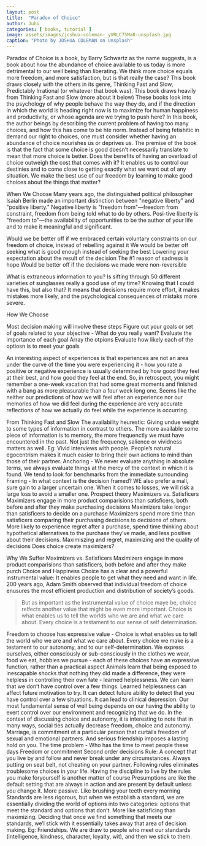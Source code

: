 ```yaml
---
layout: post
title:  "Paradox of Choice"
author: Juhi
categories: [ books, tutorial ]
image: assets/images/joshua-coleman-_yVRLC75Ma8-unsplash.jpg
caption: "Photo by JOSHUA COLEMAN on Unsplash"
---
```

Paradox of Choice is a book, by Barry Schwartz as the name suggests, is a book about how the abundance of choice available to us today is more detrimental to our well being than liberating. We think  more choice equals more freedom, and more satisfaction, but is that really the case?
This book draws closely with the others in its genre, Thinking Fast and Slow, Predictably Irrational (or whatever that book was). This book draws heavily from Thinking Fast and Slow (more about it below) These books look into the psychology of why people behave the way they do, and if the direction in which the world is heading right now is to maximize for human happiness and productivity, or whose agenda are we trying to push here?
In this book, the author beings by describing the current problem of having too many choices, and how this has come to be hte norm. Instead of being fetishitic in demand our right to choices, one must consider whether having an abundance of choice nourishes us or deprives us.
The premise of the book is that the fact that some choice is good doesn’t necessarily translate to mean that more choice is better. Does the benefits of having an overload of choice outweigh the cost that comes with it? It enables us to control our destinies and to come close to getting exactly what we want out of any situation.
We make the best use of our freedom by learning to make good choices about the things that matter?

When We Choose
Many years ago, the distinguished political philosopher Isaiah Berlin made an important distinction between "negative liberty" and "positive liberty." Negative liberty is "freedom from"—freedom from constraint, freedom from being told what to do by others. Posi-tive liberty is "freedom to"—the availability of opportunities to be the author of your life and to make it meaningful and significant.

Would we be better off if we embraced certain voluntary constraints on our freedom of choice, instead of rebelling against it
We would be better off seeking what is good enough instead of seeking the best
Lowering your expectation about the result of the decision
The #1 reason of sadness is hope
Would be better off if the decisions we made were non-reversible

What is extraneous information to you?
Is sifting through 50 different varieties of sunglasses really a good use of my time? Knowing that I could have this, but also that?
It means that decisions require more effort, it makes mistakes more likely, and the psychological consequences of mistaks more severe.

How We Choose

Most decision making will involve these steps
Figure out your goals or set of goals related to your objective - What do you really want?
Evaluate the importance of each goal
Array the otpions
Evaluate how likely each of the optiosn is to meet your goals

An interesting aspect of experiences is that experiences are not an area under the curve of the time you were experiencing it - how you rate a positive or negative experience is usually determined by how good they feel at their best, and how good they feel at the end. So, in retrospect, you might remember a one-week vacation that had some great moments and finished with a bang as more pleasurable than a four week long one. Seems like the neither our predictions of how we will feel after an experience nor our memories of how we did feel during the experience are very accurate reflections of how we actually do feel while the experience is occurring.

From Thinking Fast and Slow
The availability heurestic: Giving undue weight to some types of information in contrast to others. The more available some piece of information is to memory, the more frequenctly we must have encountered in the past. Not just the frequency, salience or vividness matters as well. Eg: Vivid interviews with people. People’s natural egocentrism makes it much easier to bring their own actions to mind than those of their partner.
Anchoring - We never evaluate anything in absolute terms, we always evaluate things at the mercy of the context in which it is found. We tend to look for benchmarks from the immediate surrounding
Framing - In what context is the decision framed?
WE also prefer a mall, sure gain to a larger uncertain one. When it comes to losses, we will risk a large loss to avoid a smaller one.
Prospect theory
Maximizers vs. Satisficers
Maximizers engage in more product comparisions than satisficers, both before and after they make purchasing decisions
Maximizers take longer than satisficers to decide on a purchase
Maximizers spend more time than satisficers comparing their purchasing decisions to decisions of others
More likely to experience regret after a purchase, spend time thinking about hypothetical alternatives to the purchase they’ve made, and less positive about their decisions.
Maximiszing and regret, maximizing and the quality of decisions
Does choice create maximizers?

Why We Suffer
Maximizers vs. Satisficers
Maximizers engage in more product comparisions than satisficers, both before and after they make purch
Choice and Happiness
Choice has a clear and a powerful instrumental value: It enables people to get what they need and want in life. 200 years ago, Adam Smith observed that individual freedom of choice enusures the most efficient production and distribution of society’s goods.
> But as important as the instrumental value of choice maye be, choice relfects another value that might be even more important. Choice is what enables us to tell the worlds who we are and what we care about. Every choice is a testament to our sense of self determination.

Freedom to choose has expressive value - Choice is what enables us to tell the world who we are and what we care about. Every choice we make is a testament to our autonomy, and to our self-determination. We express ourselves, either consciously or sub-consciously in the clothes we wear, food we eat, hobbies we pursue - each of these choices have an expressive function, rather than a practical aspect
Animals learn that being exposed to inescapable shocks that nothing they did made a difference, they were helpless in controlling their own fate - learned helplessness. We can learn that we don’t have control over a few things. Learned helplessness can affect future motivation to try. It can detect future ability to detect that you have control over a few situations. It can lead to clinical depression. Our most fundamental sense of well being depends on our having the ability to exert control over our environment and recognizing that we do.
In the context of discussing choice and autonomy, it is interesting to note that in many ways, social ties actually decrease freedom, choice and autonomy. Marriage, is commitment ot a particular person that curtails freedom of sexual and emotional partners. And serious friendship imposes a lasting hold on you.
The time problem - Who has the time to meet people these days
Freedom or commitment
Second order decisions
Rule: A concept that you live by and follow and never break under any circumstances. Always putting on seat belt, not cheating on your partner. Following rules eliminates troublesome choices in your life. Having the discipline to live by the rules you make foryourself is another matter of course
Presumptions are like the default setting that are always in action and are present by default unless you change it. More passive. Like brushing your teeth every morning
Standards are less rigorous, but when we establish a standard, we are essentially dividing the world of options into two categories: options that meet the standard and options that don’t. More like satisficing than maximizing. Deciding that once we find something that meets our standards, we’l stick with it essentially takes away that area of decision making. Eg: Friendships. We are draw to people who meet our standards (intelligence, kindness, character, loyalty, wit), and then we stick to them.
